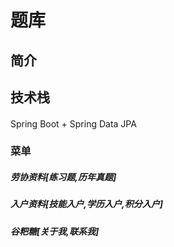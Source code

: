 # 题库
## 简介

## 技术栈
#### 
Spring Boot + Spring Data JPA  
#### 

### 菜单
#####  劳协资料[练习题,历年真题]
#####  入户资料[技能入户,学历入户,积分入户]
#####  谷粑糖[关于我,联系我]
